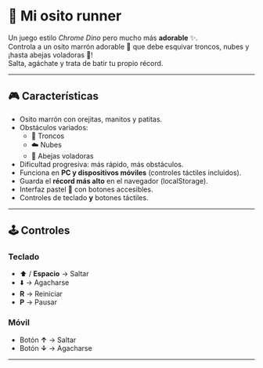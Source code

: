 # 🐻 Mi osito runner 

Un juego estilo *Chrome Dino* pero mucho más **adorable** ✨.  
Controla a un osito marrón adorable 🐻 que debe esquivar troncos, nubes y ¡hasta abejas voladoras 🐝!  
Salta, agáchate y trata de batir tu propio récord.

---

## 🎮 Características

- Osito marrón  con orejitas, manitos y patitas.  
- Obstáculos variados:
  - 🌲 Troncos
  - ☁️ Nubes
  - 🐝 Abejas voladoras
- Dificultad progresiva: más rápido, más obstáculos.  
- Funciona en **PC y dispositivos móviles** (controles táctiles incluidos).  
- Guarda el **récord más alto** en el navegador (localStorage).  
- Interfaz pastel  🎨 con botones accesibles.  
- Controles de teclado **y** botones táctiles.

---

## 🕹️ Controles

### Teclado
- ⬆️ / **Espacio** → Saltar  
- ⬇️ → Agacharse  
- **R** → Reiniciar  
- **P** → Pausar  

### Móvil
- Botón **↑** → Saltar  
- Botón **↓** → Agacharse  

---


